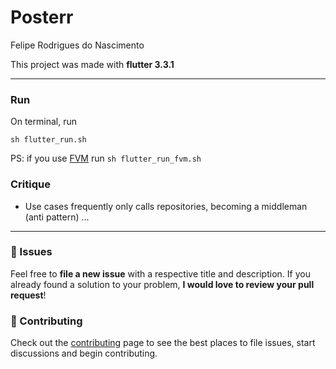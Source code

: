 # Posterr

Felipe Rodrigues do Nascimento

This project was made with **flutter 3.3.1**

--- 

### Run

On terminal, run

```console
sh flutter_run.sh
``` 

PS: if you use [FVM](https://fvm.app/) run ```sh flutter_run_fvm.sh``` 

### Critique
 - Use cases frequently only calls repositories, becoming a middleman (anti pattern)
...


---

### :bug: Issues

Feel free to **file a new issue** with a respective title and description. If you already found a solution to your problem, **I would love to review your pull request**!

### :tada: Contributing

Check out the [contributing](./CONTRIBUTING.md) page to see the best places to file issues, start discussions and begin contributing.
